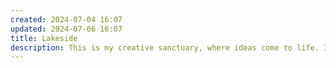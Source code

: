 ```yaml
---
created: 2024-07-04 16:07
updated: 2024-07-06 16:07
title: Lakeside
description: This is my creative sanctuary, where ideas come to life. It's where I craft things I'm proud of and where my most treasured beliefs and long-term visions take root.
---
```

